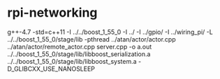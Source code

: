 rpi-networking
==============
g++-4.7 -std=c++11 -I ../../boost_1_55_0 -I ../ -I ../gpio/ -I ../wiring_pi/ -L ../../boost_1_55_0/stage/lib -pthread ../atan/actor/actor.cpp ../atan/actor/remote_actor.cpp server.cpp -o a.out ../../boost_1_55_0/stage/lib/libboost_serialization.a ../../boost_1_55_0/stage/lib/libboost_system.a -D_GLIBCXX_USE_NANOSLEEP

